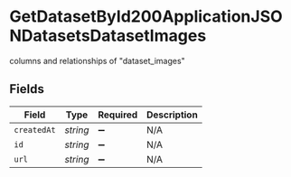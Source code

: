 # GetDatasetById200ApplicationJSONDatasetsDatasetImages

columns and relationships of "dataset_images"


## Fields

| Field              | Type               | Required           | Description        |
| ------------------ | ------------------ | ------------------ | ------------------ |
| `createdAt`        | *string*           | :heavy_minus_sign: | N/A                |
| `id`               | *string*           | :heavy_minus_sign: | N/A                |
| `url`              | *string*           | :heavy_minus_sign: | N/A                |